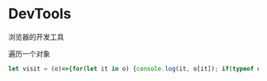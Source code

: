 # DevTools

浏览器的开发工具

遍历一个对象
```javascript
let visit = (o)=>{for(let it in o) {console.log(it, o[it]); if(typeof o[it]=='object') visit(o[it]);}}
```